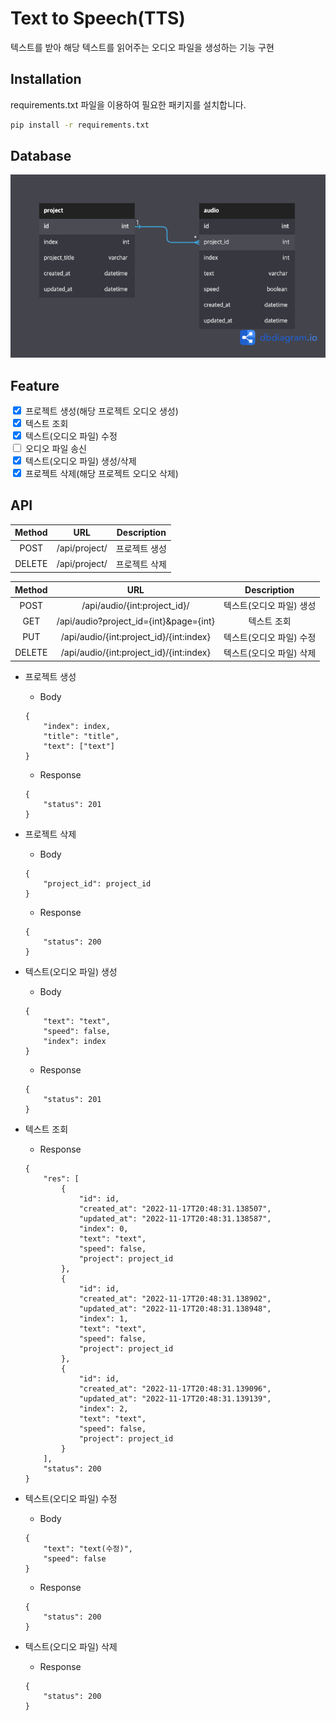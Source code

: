 # Text to Speech(TTS)

텍스트를 받아 해당 텍스트를 읽어주는 오디오 파일을 생성하는 기능 구현

## Installation

requirements.txt 파일을 이용하여 필요한 패키지를 설치합니다.

```bash
pip install -r requirements.txt
```

## Database

![diagram](./TTS.png)

## Feature

<input type="checkbox" checked> 프로젝트 생성(해당 프로젝트 오디오 생성)  
<input type="checkbox" checked> 텍스트 조회  
<input type="checkbox" checked> 텍스트(오디오 파일) 수정  
<input type="checkbox"> 오디오 파일 송신  
<input type="checkbox" checked> 텍스트(오디오 파일) 생성/삭제  
<input type="checkbox" checked> 프로젝트 삭제(해당 프로젝트 오디오 삭제)

## API


| Method |      URL      |  Description  |
| :----: | :-----------: | :-----------: |
|  POST  | /api/project/ | 프로젝트 생성 |
| DELETE | /api/project/ | 프로젝트 삭제 |

| Method |                   URL                   |       Description        |
| :----: | :-------------------------------------: | :----------------------: |
|  POST  |      /api/audio/{int:project_id}/       | 텍스트(오디오 파일) 생성 |
|  GET   | /api/audio?project_id={int}&page={int}  |       텍스트 조회        |
|  PUT   | /api/audio/{int:project_id}/{int:index} | 텍스트(오디오 파일) 수정 |
| DELETE | /api/audio/{int:project_id}/{int:index} | 텍스트(오디오 파일) 삭제 |

* 프로젝트 생성

    + Body
    ```
    {
        "index": index,
        "title": "title",
        "text": ["text"]
    }
    ```
    + Response
    ```
    {
        "status": 201
    }
    ```

* 프로젝트 삭제

    + Body
    ```
    {
        "project_id": project_id
    }
    ```
    + Response
    ```
    {
        "status": 200
    }
    ```

* 텍스트(오디오 파일) 생성

    + Body
    ```
    {
        "text": "text",
        "speed": false,
        "index": index
    }
    ```
    + Response
    ```
    {
        "status": 201
    }
    ```

* 텍스트 조회

    + Response
    ```
    {
        "res": [
            {
                "id": id,
                "created_at": "2022-11-17T20:48:31.138507",
                "updated_at": "2022-11-17T20:48:31.138587",
                "index": 0,
                "text": "text",
                "speed": false,
                "project": project_id
            },
            {
                "id": id,
                "created_at": "2022-11-17T20:48:31.138902",
                "updated_at": "2022-11-17T20:48:31.138948",
                "index": 1,
                "text": "text",
                "speed": false,
                "project": project_id
            },
            {
                "id": id,
                "created_at": "2022-11-17T20:48:31.139096",
                "updated_at": "2022-11-17T20:48:31.139139",
                "index": 2,
                "text": "text",
                "speed": false,
                "project": project_id
            }
        ],
        "status": 200
    }
    ```

* 텍스트(오디오 파일) 수정

    + Body
    ```
    {
        "text": "text(수정)",
        "speed": false
    }
    ```
    + Response
    ```
    {
        "status": 200
    }
    ```

* 텍스트(오디오 파일) 삭제

    + Response
    ```
    {
        "status": 200
    }
    ```